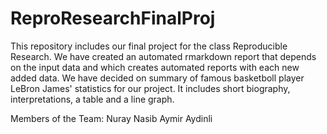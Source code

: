 # ReproResearchFinalProj

This repository includes our final project for the class Reproducible Research. We have created an automated rmarkdown report that depends on the input data and which creates automated reports with each new added data. We have decided on summary of famous basketboll player LeBron James' statistics for our project. It includes short biography, interpretations, a table and a line graph. 

Members of the Team:
Nuray Nasib
Aymir Aydinli
